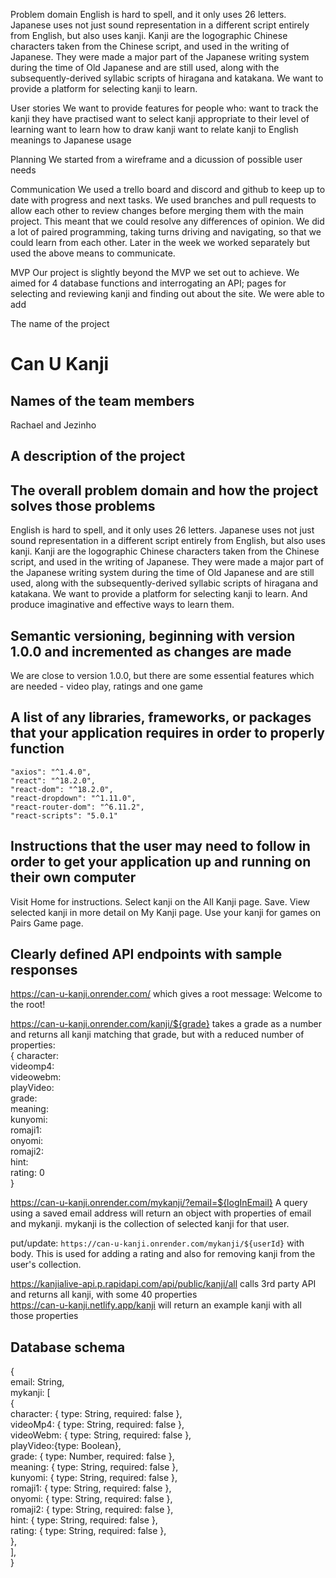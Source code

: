 Problem domain
English is hard to spell, and it only uses 26 letters. Japanese uses not just sound representation in a different script entirely from English, but also uses kanji. 
Kanji are the logographic Chinese characters taken from the Chinese script, and used in the writing of Japanese. They were made a major part of the Japanese writing system during the time of Old Japanese and are still used, along with the subsequently-derived syllabic scripts of hiragana and katakana.
We want to provide a platform for selecting kanji to learn.

User stories
We want to provide features for people who:
want to track the kanji they have practised
want to select kanji appropriate to their level of learning
want to learn how to draw kanji
want to relate kanji to English meanings
to Japanese usage

Planning
We started from a wireframe and a dicussion of possible user needs

Communication
We used a trello board and discord and github to keep up to date with progress and next tasks. We used branches and pull requests to allow each other to review changes before merging them with the main project. This meant that we could resolve any differences of opinion. We did a lot of paired programming, taking turns driving and navigating, so that we could learn from each other. Later in the week we worked separately but used the above means to communicate.

MVP
Our project is slightly beyond the MVP we set out to achieve. We aimed for 4 database functions and interrogating an API; pages for selecting and reviewing kanji and finding out about the site. We were able to add

The name of the project  
# Can U Kanji  

## Names of the team members  
Rachael and Jezinho

## A description of the project

## The overall problem domain and how the project solves those problems
English is hard to spell, and it only uses 26 letters. Japanese uses not just sound representation in a different script entirely from English, but also uses kanji. 
Kanji are the logographic Chinese characters taken from the Chinese script, and used in the writing of Japanese. They were made a major part of the Japanese writing system during the time of Old Japanese and are still used, along with the subsequently-derived syllabic scripts of hiragana and katakana.
We want to provide a platform for selecting kanji to learn. And produce imaginative and effective ways to learn them.
## Semantic versioning, beginning with version 1.0.0 and incremented as changes are made  
We are close to version 1.0.0, but there are some essential features which are needed - video play, ratings and one game

## A list of any libraries, frameworks, or packages that your application requires in order to properly function  

    "axios": "^1.4.0",
    "react": "^18.2.0",
    "react-dom": "^18.2.0",
    "react-dropdown": "^1.11.0",
    "react-router-dom": "^6.11.2",
    "react-scripts": "5.0.1"


## Instructions that the user may need to follow in order to get your application up and running on their own computer  
Visit Home for instructions. Select kanji on the All Kanji page. Save. View selected kanji in more detail on My Kanji page. Use your kanji for games on Pairs Game page.

## Clearly defined API endpoints with sample responses  

https://can-u-kanji.onrender.com/ which gives a root message: Welcome to the root!  

https://can-u-kanji.onrender.com/kanji/${grade} takes a grade as a number and returns all kanji matching that grade, but with a reduced number of properties:  
{
                    character:   
                    videomp4:  
                    videowebm:  
                    playVideo:   
                    grade:   
                    meaning:  
                    kunyomi:   
                    romaji1:   
                    onyomi:   
                    romaji2:   
                    hint:   
                    rating: 0  
                }

https://can-u-kanji.onrender.com/mykanji/?email=${logInEmail} A query using a saved email address will return an object with properties of email and mykanji. mykanji is the collection of selected kanji for that user.

put/update: `https://can-u-kanji.onrender.com/mykanji/${userId}` with body. This is used for adding a rating and also for removing kanji from the user's collection. 

https://kanjialive-api.p.rapidapi.com/api/public/kanji/all calls 3rd party API and returns all kanji, with some 40 properties  
https://can-u-kanji.netlify.app/kanji will return an example kanji with all those properties  

## Database schema
{  
    email: String,  
    mykanji: [  
        {  
            character: { type: String, required: false },  
            videoMp4: { type: String, required: false },  
            videoWebm: { type: String, required: false },  
            playVideo:{type: Boolean},  
            grade: { type: Number, required: false },  
            meaning: { type: String, required: false },  
            kunyomi: { type: String, required: false },  
            romaji1: { type: String, required: false },  
            onyomi: { type: String, required: false },  
            romaji2: { type: String, required: false },  
            hint: { type: String, required: false },  
            rating: { type: String, required: false },  
        },   
    ],  
}  